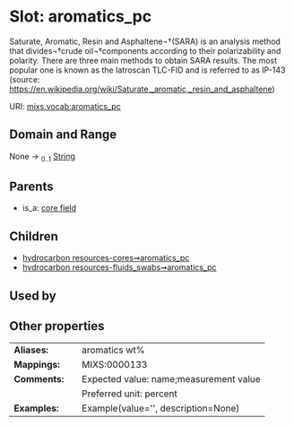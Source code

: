 
# Slot: aromatics_pc


Saturate, Aromatic, Resin and Asphaltene¬†(SARA) is an analysis method that divides¬†crude oil¬†components according to their polarizability and polarity. There are three main methods to obtain SARA results. The most popular one is known as the Iatroscan TLC-FID and is referred to as IP-143 (source: https://en.wikipedia.org/wiki/Saturate,_aromatic,_resin_and_asphaltene)

URI: [mixs.vocab:aromatics_pc](https://w3id.org/mixs/vocab/aromatics_pc)


## Domain and Range

None &#8594;  <sub>0..1</sub> [String](types/String.md)

## Parents

 *  is_a: [core field](core_field.md)

## Children

 *  [hydrocarbon resources-cores➞aromatics_pc](hydrocarbon_resources_cores_aromatics_pc.md)
 *  [hydrocarbon resources-fluids_swabs➞aromatics_pc](hydrocarbon_resources_fluids_swabs_aromatics_pc.md)

## Used by


## Other properties

|  |  |  |
| --- | --- | --- |
| **Aliases:** | | aromatics wt% |
| **Mappings:** | | MIXS:0000133 |
| **Comments:** | | Expected value: name;measurement value |
|  | | Preferred unit: percent |
| **Examples:** | | Example(value='', description=None) |


